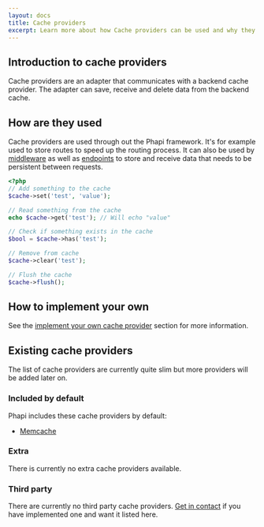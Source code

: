 ```yaml
---
layout: docs
title: Cache providers
excerpt: Learn more about how Cache providers can be used and why they exists
---
```


## Introduction to cache providers
Cache providers are an adapter that communicates with a backend cache provider. The adapter can save, receive and delete data from the backend cache.

## How are they used
Cache providers are used through out the Phapi framework. It's for example used to store routes to speed up the routing process. It can also be used by [middleware](/docs/middleware/introduction/) as well as [endpoints](/docs/core/endpoints/) to store and receive data that needs to be persistent between requests.

```php
<?php
// Add something to the cache
$cache->set('test', 'value');

// Read something from the cache
echo $cache->get('test'); // Will echo "value"

// Check if something exists in the cache
$bool = $cache->has('test');

// Remove from cache
$cache->clear('test');

// Flush the cache
$cache->flush();
```

## How to implement your own
See the [implement your own cache provider](/docs/implement/cache/) section for more information.

## Existing cache providers
The list of cache providers are currently quite slim but more providers will be added later on.

### Included by default
Phapi includes these cache providers by default:

- [Memcache](/docs/cache/memcache/)

### Extra
There is currently no extra cache providers available.

### Third party
There are currently no third party cache providers. [Get in contact](/contact/) if you have implemented one and want it listed here.
